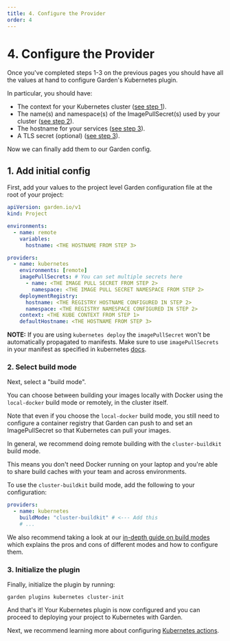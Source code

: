 ```yaml
---
title: 4. Configure the Provider
order: 4
---
```


# 4. Configure the Provider

Once you've completed steps 1-3 on the previous pages you should have all the values at hand to configure Garden's Kubernetes plugin.

In particular, you should have:

- The context for your Kubernetes cluster ([see step
  1](./create-cluster/README.md)).
- The name(s) and namespace(s) of the ImagePullSecret(s) used by your cluster ([see step 2](./configure-registry/README.md)).
- The hostname for your services ([see step 3](./ingress-and-dns.md)).
-  A TLS secret (optional) ([see step 3](./ingress-and-dns.md)).

Now we can finally add them to our Garden config.

## 1. Add initial config

First, add your values to the project level Garden configuration file at the root of your project:

```yaml
apiVersion: garden.io/v1
kind: Project

environments:
  - name: remote
    variables:
      hostname: <THE HOSTNAME FROM STEP 3>

providers:
  - name: kubernetes
    environments: [remote]
    imagePullSecrets: # You can set multiple secrets here
      - name: <THE IMAGE PULL SECRET FROM STEP 2>
        namespace: <THE IMAGE PULL SECRET NAMESPACE FROM STEP 2>
    deploymentRegistry:
      hostname: <THE REGISTRY HOSTNAME CONFIGURED IN STEP 2>
      namespace: <THE REGISTRY NAMESPACE CONFIGURED IN STEP 2>
    context: <THE KUBE CONTEXT FROM STEP 1>
    defaultHostname: <THE HOSTNAME FROM STEP 3>
```
**NOTE:** If you are using `kubernetes deploy` the `imagePullSecret` won't be automatically propagated to manifests. Make sure to use `imagePullSecrets` in your manifest as specified in kubernetes [docs](https://kubernetes.io/docs/tasks/configure-pod-container/pull-image-private-registry/#create-a-pod-that-uses-your-secret).
### 2. Select build mode

Next, select a "build mode".

You can choose between building your images locally with Docker using the `local-docker` build mode or remotely, in the cluster itself.

Note that even if you choose the `local-docker` build mode, you still need to configure a container registry that Garden can push to and set an ImagePullSecret so that Kubernetes can pull your images.

In general, we recommend doing remote building with the `cluster-buildkit` build mode.

This means you don't need Docker running on your laptop and you're able to share build caches with your team and across environments.

To use the `cluster-buildkit` build mode, add the following to your configuration:

```yaml
providers:
  - name: kubernetes
    buildMode: "cluster-buildkit" # <--- Add this
    # ...
```

We also recommend taking a look at our [in-depth guide on build modes](../guides/in-cluster-building.md) which explains the pros and cons of different modes and how to configure them.

### 3. Initialize the plugin

Finally, initialize the plugin by running:

```
garden plugins kubernetes cluster-init
```

And that's it! Your Kubernetes plugin is now configured
and you can proceed to deploying your project to
Kubernetes with Garden.

Next, we recommend learning more about configuring [Kubernetes actions](../actions/README.md).
